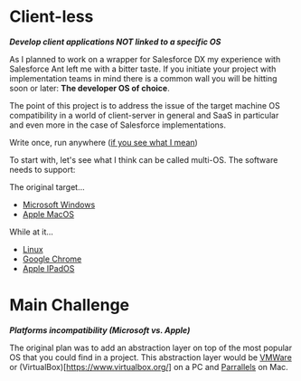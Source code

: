 # Client-less
***Develop client applications NOT linked to a specific OS***

As I planned to work on a wrapper for Salesforce DX my experience with Salesforce Ant left me with a bitter taste. If you initiate your project with implementation teams in mind there is a common wall you will be hitting soon or later: **The developer OS of choice**.

The point of this project is to address the issue of the target machine OS compatibility in a world of client-server in general and SaaS in particular and even more in the case of Salesforce implementations.

Write once, run anywhere ([if you see what I mean](https://en.wikipedia.org/wiki/Write_once,_run_anywhere))

To start with, let's see what I think can be called multi-OS. The software needs to support:

The original target...
* [Microsoft Windows](https://www.microsoft.com/en-gb/windows)
* [Apple MacOS](https://www.apple.com/uk/macos)

While at it...
* [Linux](https://en.wikipedia.org/wiki/Linux)
* [Google Chrome](https://chromeos.google/)
* [Apple IPadOS](https://www.apple.com/uk/ipados)

# Main Challenge
***Platforms incompatibility (Microsoft vs. Apple)***

The original plan was to add an abstraction layer on top of the most popular OS that you could find in a project. This abstraction layer would be [VMWare](https://www.vmware.com/) or (VirtualBox)[https://www.virtualbox.org/] on a PC and [Parrallels](https://www.parallels.com/) on Mac.

